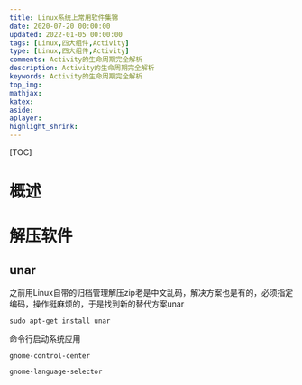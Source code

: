 ```yaml
---
title: Linux系统上常用软件集锦
date: 2020-07-20 00:00:00
updated: 2022-01-05 00:00:00
tags: [Linux,四大组件,Activity]
type: [Linux,四大组件,Activity]
comments: Activity的生命周期完全解析
description: Activity的生命周期完全解析
keywords: Activity的生命周期完全解析
top_img:
mathjax:
katex:
aside:
aplayer:
highlight_shrink:
---
```


[TOC]

# 概述





# 解压软件

## unar

之前用Linux自带的归档管理解压zip老是中文乱码，解决方案也是有的，必须指定编码，操作挺麻烦的，于是找到新的替代方案unar

```
sudo apt-get install unar
```









命令行启动系统应用

```
gnome-control-center

gnome-language-selector
```

